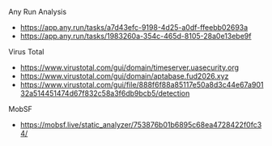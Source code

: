 Any Run Analysis 
- https://app.any.run/tasks/a7d43efc-9198-4d25-a0df-ffeebb02693a
- https://app.any.run/tasks/1983260a-354c-465d-8105-28a0e13ebe9f


Virus Total 
- https://www.virustotal.com/gui/domain/timeserver.uasecurity.org
- https://www.virustotal.com/gui/domain/aptabase.fud2026.xyz
- https://www.virustotal.com/gui/file/888f6f88a85117e50a8d3c44e67a90132a514451474d67f832c58a3f6db9bcb5/detection


MobSF 
- https://mobsf.live/static_analyzer/753876b01b6895c68ea4728422f0fc34/
